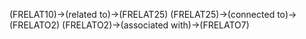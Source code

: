 (FRELAT10)->(related to)->(FRELAT25)
(FRELAT25)->(connected to)->(FRELATO2)
(FRELATO2)->(associated with)->(FRELATO7)